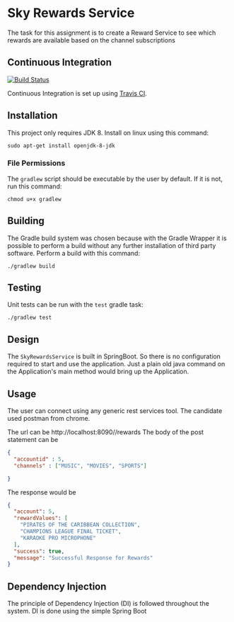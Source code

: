 # Sky Rewards Service

The task for this assignment is to create a Reward Service to see which rewards are available based on the channel subscriptions

## Continuous Integration
[![Build Status](https://travis-ci.org/rajeshso/SkyRewardsService.svg?branch=master)](https://travis-ci.org/rajeshso/SkyRewardsService)

Continuous Integration is set up using [Travis CI](https://travis-ci.org).

## Installation
This project only requires JDK 8. Install on linux using this command:

    sudo apt-get install openjdk-8-jdk

### File Permissions
The `gradlew` script should be executable by the user by default. If it is not, run this command:

    chmod u+x gradlew

## Building
The Gradle build system was chosen because with the Gradle Wrapper it is possible to perform a build without any further
installation of third party software. Perform a build with this command:

    ./gradlew build    

## Testing
Unit tests can be run with the `test` gradle task:

    ./gradlew test
    
## Design
The `SkyRewardsService` is built in SpringBoot. So there is no configuration required to start and use the application.
Just a plain old java command on the Application's main method would bring up the Application.

## Usage
The user can connect using any generic rest services tool. The candidate used postman from chrome.

The url can be http://localhost:8090//rewards
The body of the post statement can be 
```json
{
  "accountid" : 5,	
  "channels" : ["MUSIC", "MOVIES", "SPORTS"]

}
```
The response would be 
```json
{
  "account": 5,
  "rewardValues": [
    "PIRATES OF THE CARIBBEAN COLLECTION",
    "CHAMPIONS LEAGUE FINAL TICKET",
    "KARAOKE PRO MICROPHONE"
  ],
  "success": true,
  "message": "Successful Response for Rewards"
}
```

## Dependency Injection
The principle of Dependency Injection (DI) is followed throughout the system. DI is done using the simple Spring Boot
    
